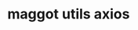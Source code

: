 <!--
 * @Author: maggot-code
 * @Date: 2021-03-02 09:39:28
 * @LastEditors: maggot-code
 * @LastEditTime: 2021-03-02 09:39:44
 * @Description: maggot utils axios
-->
# maggot utils axios
